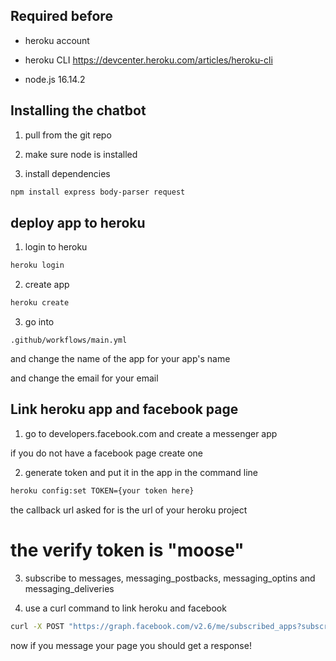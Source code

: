 ## Required before

- heroku account

- heroku CLI https://devcenter.heroku.com/articles/heroku-cli

- node.js 16.14.2

## Installing the chatbot

1. pull from the git repo

2. make sure node is installed

3. install dependencies
```bash
npm install express body-parser request
``` 

## deploy app to heroku

1. login to heroku
```bash
heroku login
``` 
2. create app

```bash
heroku create
``` 
3. go into 
``` 
.github/workflows/main.yml
``` 

and change the name of the app for your app's name

and change the email for your email


## Link heroku app and facebook page
1. go to developers.facebook.com and create a messenger app

if you do not have a facebook page create one

2. generate token and put it in the app in the command line
```bash
heroku config:set TOKEN={your token here}
``` 
the callback url asked for is the url of your heroku project

# the verify token is "moose"

3. subscribe to messages, messaging_postbacks, messaging_optins and messaging_deliveries

4. use a curl command to link heroku and facebook
```bash
curl -X POST "https://graph.facebook.com/v2.6/me/subscribed_apps?subscribed_fields=message_deliveries&messages&messaging_optins&messaging_postbacks&access_token={your secret token here}"

``` 

now if you message your page you should get a response!


